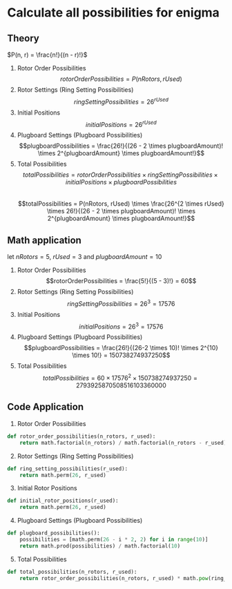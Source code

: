 # Calculate all possibilities for enigma

## Theory
$P(n, r) = \frac{n!}{(n - r)!}$
1. Rotor Order Possibilities
$$rotorOrderPossibilities = P(nRotors, rUsed)$$
2. Rotor Settings (Ring Setting Possibilities)
$$ringSettingPossibilities = 26^{rUsed}$$
3. Initial Positions
$$initialPositions = 26^{rUsed}$$
4. Plugboard Settings (Plugboard Possibilities)
$$plugboardPossibilities = \frac{26!}{(26 - 2 \times plugboardAmount)! \times 2^{plugboardAmount} \times plugboardAmount!}$$
5. Total Possibilities
$$totalPossibilities = rotorOrderPossibilities \times ringSettingPossibilities \times initialPositions \times plugboardPossibilities$$\
$$totalPossibilities = P(nRotors, rUsed) \times \frac{26^{2 \times rUsed} \times 26!}{(26 - 2 \times plugboardAmount)! \times 2^{plugboardAmount} \times plugboardAmount!}$$

## Math application
$\text{let } nRotors = 5\text{, } rUsed = 3 \text{ and } plugboardAmount = 10$
1. Rotor Order Possibilities
$$rotorOrderPossibilities = \frac{5!}{(5 - 3)!} = 60$$
2. Rotor Settings (Ring Setting Possibilities)
$$ringSettingPossibilities = 26^{3} = 17576$$
3. Initial Positions
$$initialPositions = 26^{3} = 17576$$
4. Plugboard Settings (Plugboard Possibilities)
$$plugboardPossibilities = \frac{26!}{(26-2 \times 10)! \times 2^{10} \times 10!} = 150738274937250$$
5. Total Possibilities
$$totalPossibilities = 60 \times 17576^2 \times 150738274937250 = 2793925870508516103360000$$

## Code Application

1. Rotor Order Possibilities
```python
def rotor_order_possibilities(n_rotors, r_used):
    return math.factorial(n_rotors) / math.factorial(n_rotors - r_used)
```

2. Rotor Settings (Ring Setting Possibilities)
```python
def ring_setting_possibilities(r_used):
    return math.perm(26, r_used)
```

3. Initial Rotor Positions
```python
def initial_rotor_positions(r_used):
    return math.perm(26, r_used)
```

4. Plugboard Settings (Plugboard Possibilities)
```python
def plugboard_possibilities():
    possibilities = [math.perm(26 - i * 2, 2) for i in range(10)]
    return math.prod(possibilities) / math.factorial(10)
```

5. Total Possibilities
```python
def total_possibilities(n_rotors, r_used):
    return rotor_order_possibilities(n_rotors, r_used) * math.pow(ring_setting_possibilities(r_used), 2) * plugboard_possibilities()
```